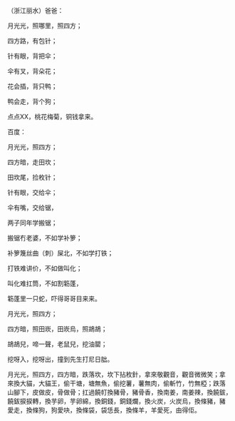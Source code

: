 （浙江丽水）爸爸：

月光光，照哪里，照四方；

四方路，有包针；

针有眼，背把伞；

伞有叉，背朵花；

花会插，背只鸭；

鸭会走，背个狗；

点点XX，桃花梅菊，铜钱拿来。

百度：

月光光，照四方；

四方暗，走田坎；

田坎尾，捡枚针；

针有眼，交给伞；

伞有嘴，交给锯，

两子同年学搬锯；

搬锯冇老婆，不如学补箩；

补箩篾丝曲（刺）屎北，不如学打铁；

打铁难讲价，不如做叫化；

叫化难扛筒，不如割簕蓬，

簕蓬里一只蛇，吓得哥哥目来来。


月光光，照四方；

四方暗，照田崁，田崁烏，照鴣鴣；

鴣鴣兒，啼一聲，老鼠兒，挖油罌；

挖呀入，挖呀出，撞到先生打尼日朏。

月光光，照四方，四方暗，跌落坎，坎下拈枚針，拿來敬觀音，觀音微微笑；拿
來換大貓，大貓王，偷干塘，塘無魚，偷挖薯，薯無肉，偷斬竹，竹無椏；跌落
山腳下，皮做皮，骨做骨；扛過饒帄換豬骨，豬骨香，換南姜，南姜辣，換饒鈸，
饒鈸捩捩轉，換芋卵，芋卵綿，換銅錢，銅錢爛，換火炭，火炭烏，換條豬，豬
愛走，換條狗，狗愛吷，換條袋，袋恁長，換條羊，羊愛死，由得佢。
